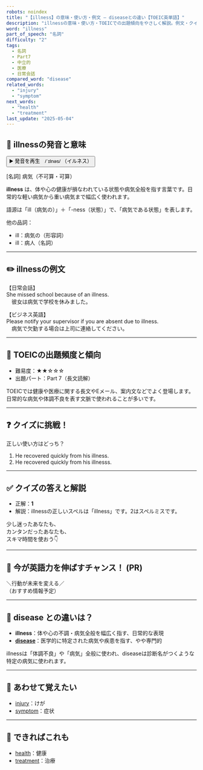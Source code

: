 ```yaml
---
robots: noindex
title: "【illness】の意味・使い方・例文 ― diseaseとの違い【TOEIC英単語】"
description: "illnessの意味・使い方・TOEICでの出題傾向をやさしく解説。例文・クイズ付きでdiseaseとの違いもわかりやすく学べます。"
word: "illness"
part_of_speech: "名詞"
difficulty: "2"
tags:
  - 名詞
  - Part7
  - 中立的
  - 医療
  - 日常会話
compared_word: "disease"
related_words:
  - "injury"
  - "symptom"
next_words:
  - "health"
  - "treatment"
last_update: "2025-05-04"
---
```


## 🔰 illnessの発音と意味

<button class="play-audio" onclick="playTTS('illness')">
  <span class="play-audio-main">
    ▶️ 発音を再生　/ˈɪlnəs/
  </span>
  <span class="play-audio-sub">
    （イルネス）
  </span>
</button>

[名詞] 病気（不可算・可算）

**illness** は、体や心の健康が損なわれている状態や病気全般を指す言葉です。日常的な軽い病気から重い病気まで幅広く使われます。

語源は「ill（病気の）」＋「-ness（状態）」で、「病気である状態」を表します。

他の品詞：  
- ill：病気の（形容詞）
- ill：病人（名詞）

---

## ✏️ illnessの例文

【日常会話】  
She missed school because of an illness.  
　彼女は病気で学校を休みました。

【ビジネス英語】  
Please notify your supervisor if you are absent due to illness.  
　病気で欠勤する場合は上司に連絡してください。

---

## 🎯 TOEICの出題頻度と傾向

- 難易度：★★☆☆☆
- 出題パート：Part 7（長文読解）

TOEICでは健康や医療に関する長文やEメール、案内文などでよく登場します。日常的な病気や体調不良を表す文脈で使われることが多いです。

---

## ❓ クイズに挑戦！

正しい使い方はどっち？

1. He recovered quickly from his illness.  
2. He recovered quickly from his illnesss.

---

## ✅ クイズの答えと解説

- 正解：**1**
- 解説：illnessの正しいスペルは「illness」です。2はスペルミスです。

少し迷ったあなたも、  
カンタンだったあなたも、  
スキマ時間を使おう👇️

---

## 🚀 今が英語力を伸ばすチャンス！ (PR)

<div class="info-center">
＼行動が未来を変える／<br>  
（おすすめ情報予定）
</div>

---

## 🤔  disease との違いは？

- **illness**：体や心の不調・病気全般を幅広く指す、日常的な表現
- **[disease](/word/disease/)**：医学的に特定された病気や疾患を指す、やや専門的

illnessは「体調不良」や「病気」全般に使われ、diseaseは診断名がつくような特定の病気に使われます。

---

## 🧩 あわせて覚えたい

- [injury](/word/injury/)：けが
- [symptom](/word/symptom/)：症状

---

## 📖 できればこれも

- [health](/word/health/)：健康
- [treatment](/word/treatment/)：治療
<!-- cvid: aid17_bid14 -->
